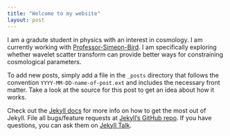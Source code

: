 ```yaml
---
title: "Welcome to my website"
layout: post
---
```

I am a gradute student in physics with an interest in cosmology. I am currently working with [Professor-Simeon-Bird]. I am specifically exploring whether wavelet scatter transform can provide better ways for constraining cosmological parameters. 

To add new posts, simply add a file in the `_posts` directory that follows the convention `YYYY-MM-DD-name-of-post.ext` and includes the necessary front matter. Take a look at the source for this post to get an idea about how it works.



Check out the [Jekyll docs][jekyll-docs] for more info on how to get the most out of Jekyll. File all bugs/feature requests at [Jekyll’s GitHub repo][jekyll-gh]. If you have questions, you can ask them on [Jekyll Talk][jekyll-talk].

[jekyll-docs]: https://sbird.github.io
[jekyll-gh]:   https://github.com/jekyll/jekyll
[jekyll-talk]: https://talk.jekyllrb.com/
[Professor-Simeon-Bird]: https://sbird.github.io
